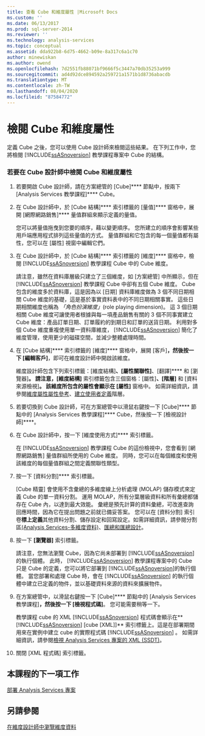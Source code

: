 ```yaml
---
title: 查看 Cube 和維度屬性 |Microsoft Docs
ms.custom: ''
ms.date: 06/13/2017
ms.prod: sql-server-2014
ms.reviewer: ''
ms.technology: analysis-services
ms.topic: conceptual
ms.assetid: dda922b8-6d75-4662-b09e-8a317c6a1c70
author: minewiskan
ms.author: owend
ms.openlocfilehash: 7d2551fb88071bf9666f5c3447a70db35253a999
ms.sourcegitcommit: ad4d92dce894592a259721a1571b1d8736abacdb
ms.translationtype: MT
ms.contentlocale: zh-TW
ms.lasthandoff: 08/04/2020
ms.locfileid: "87584772"
---
```

# <a name="reviewing-cube-and-dimension-properties"></a>檢閱 Cube 和維度屬性
  定義 Cube 之後，您可以使用 Cube 設計師來檢閱這些結果。 在下列工作中，您將檢閱 [!INCLUDE[ssASnoversion](../includes/ssasnoversion-md.md)] 教學課程專案中 Cube 的結構。  
  
### <a name="to-review-cube-and-dimension-properties-in-cube-designer"></a>若要在 Cube 設計師中檢閱 Cube 和維度屬性  
  
1.  若要開啟 Cube 設計師，請在方案總管的 [Cube]**** 節點中，按兩下 [Analysis Services 教學課程]**** Cube。  
  
2.  在 Cube 設計師中，於 [Cube 結構]**** 索引標籤的 [量值]**** 窗格中，展開 [網際網路銷售]**** 量值群組來顯示定義的量值。  
  
     您可以將量值拖曳到您要的順序，藉以變更順序。 您所建立的順序會影響某些用戶端應用程式排列這些量值的方式。 量值群組和它包含的每一個量值都有屬性，您可以在 [屬性] 視窗中編輯它們。  
  
3.  在 Cube 設計師中，於 [Cube 結構]**** 索引標籤的 [維度]**** 窗格中，檢閱 [!INCLUDE[ssASnoversion](../includes/ssasnoversion-md.md)] 教學課程 Cube 中的 Cube 維度。  
  
     請注意，雖然在資料庫層級只建立了三個維度，如 [方案總管] 中所顯示，但在 [!INCLUDE[ssASnoversion](../includes/ssasnoversion-md.md)] 教學課程 Cube 中卻有五個 Cube 維度。 Cube 包含的維度多於資料庫，這是因為以 [日期] 資料庫維度做為 3 個不同日期相關 Cube 維度的基礎，這是基於事實資料表中的不同日期相關事實。 這些日期相關維度也稱為 *「角色扮演維度」*(role playing dimension)。 這 3 個日期相關 Cube 維度可讓使用者根據與每一項產品銷售有關的 3 個不同事實建立 Cube 維度：產品訂單日期、訂單履約的到期日和訂單的送貨日期。 利用對多個 Cube 維度重複使用單一資料庫維度， [!INCLUDE[ssASnoversion](../includes/ssasnoversion-md.md)] 簡化了維度管理，使用更少的磁碟空間，並減少整體處理時間。  
  
4.  在 [Cube 結構]**** 索引標籤的 [維度]**** 窗格中，展開 [客戶]****，然後按一下 [編輯客戶]****，即可在維度設計師中開啟該維度。  
  
     維度設計師包含下列索引標籤：[維度結構]****、[屬性關聯性]****、[翻譯]**** 和 [瀏覽器]****。 請注意，[維度結構]**** 索引標籤包含三個窗格：[屬性]****、[階層]**** 和 [資料來源檢視]****。 該維度所包含的屬性會顯示在 [屬性]**** 窗格中。 如需詳細資訊，請參閱[維度屬性屬性參考](multidimensional-models/dimension-attribute-properties-reference.md)、[建立使用者定義](multidimensional-models/user-defined-hierarchies-create.md)階層。  
  
5.  若要切換到 Cube 設計師，可在方案總管中以滑鼠右鍵按一下 [Cube]**** 節點中的 [Analysis Services 教學課程]**** Cube，然後按一下 [檢視設計師]****。  
  
6.  在 Cube 設計師中，按一下 [維度使用方式]**** 索引標籤。  
  
     在 [!INCLUDE[ssASnoversion](../includes/ssasnoversion-md.md)] 教學課程 Cube 的這份檢視中，您會看到 [網際網路銷售] 量值群組所使用的 Cube 維度。 同時，您可以在每個維度和使用該維度的每個量值群組之間定義關聯性類型。  
  
7.  按一下 [資料分割]**** 索引標籤。  
  
     [Cube 精靈] 會使用不含彙總的多維度線上分析處理 (MOLAP) 儲存模式來定義 Cube 的單一資料分割。 運用 MOLAP，所有分葉層級資料和所有彙總都儲存在 Cube 內，以達到最大效能。 彙總是預先計算的資料彙總，可改進查詢回應時間，因為它在提出問題之前就已備妥答案。 您可以在 [資料分割] 索引卷**標上定義**其他資料分割、儲存設定和回寫設定。如需詳細資訊，請參閱分割區[&#40;Analysis Services-多維度資料&#41;](multidimensional-models-olap-logical-cube-objects/partitions-analysis-services-multidimensional-data.md)、[匯總和匯總設計](multidimensional-models-olap-logical-cube-objects/aggregations-and-aggregation-designs.md)。  
  
8.  按一下 **[瀏覽器]** 索引標籤。  
  
     請注意，您無法瀏覽 Cube，因為它尚未部署到 [!INCLUDE[ssASnoversion](../includes/ssasnoversion-md.md)]的執行個體。 此時， [!INCLUDE[ssASnoversion](../includes/ssasnoversion-md.md)] 教學課程專案中的 Cube 只是 Cube 的定義，您可以將它部署到 [!INCLUDE[ssASnoversion](../includes/ssasnoversion-md.md)]的執行個體。 當您部署和處理 Cube 時，會在 [!INCLUDE[ssASnoversion](../includes/ssasnoversion-md.md)] 的執行個體中建立已定義的物件，並以基礎資料來源的資料來擴展物件。  
  
9. 在方案總管中，以滑鼠右鍵按一下 [Cube]**** 節點中的 [Analysis Services 教學課程]****，然後按一下 [檢視程式碼]****。 您可能需要稍等一下。  
  
     教學課程 cube 的 XML [!INCLUDE[ssASnoversion](../includes/ssasnoversion-md.md)] 程式碼會顯示在** [!INCLUDE[ssASnoversion](../includes/ssasnoversion-md.md)] [cube [XML]]** 索引標籤上。這是在部署期間用來在實例中建立 cube 的實際程式碼 [!INCLUDE[ssASnoversion](../includes/ssasnoversion-md.md)] 。 如需詳細資訊，請參閱[檢視 Analysis Services 專案的 XML &#40;SSDT&#41;](multidimensional-models/view-the-xml-for-an-analysis-services-project-ssdt.md)。  
  
10. 關閉 [XML 程式碼] 索引標籤。  
  
## <a name="next-task-in-lesson"></a>本課程的下一項工作  
 [部署 Analysis Services 專案](lesson-2-5-deploying-an-analysis-services-project.md)  
  
## <a name="see-also"></a>另請參閱  
 [在維度設計師中瀏覽維度資料](multidimensional-models/database-dimensions-browse-dimension-data-in-dimension-designer.md)  
  
  

